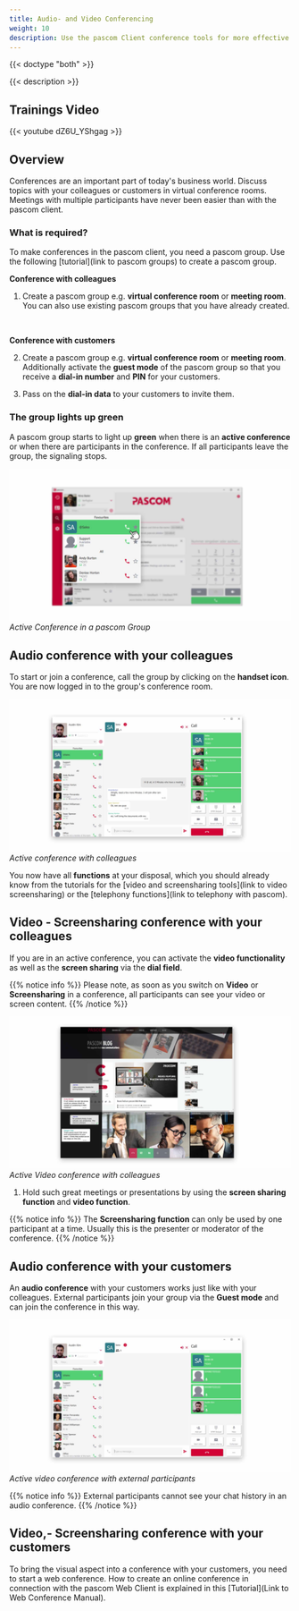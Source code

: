 ```yaml
---
title: Audio- and Video Conferencing
weight: 10
description: Use the pascom Client conference tools for more effective collaboration with your colleagues and customers
---
```


{{< doctype "both" >}}
 
{{< description >}}

## Trainings Video

{{< youtube dZ6U_YShgag >}} 

## Overview

Conferences are an important part of today's business world. Discuss topics with your colleagues or customers in virtual conference rooms. Meetings with multiple participants have never been easier than with the pascom client. 

### What is required?

To make conferences in the pascom client, you need a pascom group. Use the following [tutorial](link to pascom groups) to create a pascom group.

**Conference with colleagues**

1. Create a pascom group e.g. **virtual conference room** or **meeting room**. You can also use existing pascom groups that you have already created.   
<br />

**Conference with customers**

2. Create a pascom group e.g. **virtual conference room** or **meeting room**. Additionally activate the **guest mode** of the pascom group so that you receive a **dial-in number** and **PIN** for your customers. 

3. Pass on the **dial-in data** to your customers to invite them.

### The group lights up green

A pascom group starts to light up **green** when there is an **active conference** or when there are participants in the conference. If all participants leave the group, the signaling stops.

![Active Conference in a pascom Group](active_conference.en.jpg)
*Active Conference in a pascom Group*
</br>

## Audio conference with your colleagues

To start or join a conference, call the group by clicking on the **handset icon**. You are now logged in to the group's conference room.


![Active conference with colleagues](active_conference_intern.en.jpg)
*Active conference with colleagues*
</br>

You now have all **functions** at your disposal, which you should already know from the tutorials for the [video and screensharing tools](link to video screensharing) or the [telephony functions](link to telephony with pascom). 

## Video - Screensharing conference with your colleagues

If you are in an active conference, you can activate the **video functionality** as well as the **screen sharing** via the **dial field**. 

{{% notice info %}}
Please note, as soon as you switch on **Video** or **Screensharing** in a conference, all participants can see your video or screen content.
{{% /notice %}}


![Active Video conference with colleagues](active_video_screensharing_conference.jpg)
*Active Video conference with colleagues*
</br>

1. Hold such great meetings or presentations by using the **screen sharing function** and **video function**.

{{% notice info %}}
The **Screensharing function** can only be used by one participant at a time. Usually this is the presenter or moderator of the conference.
{{% /notice %}}

## Audio conference with your customers

An **audio conference** with your customers works just like with your colleagues. External participants join your group via the **Guest mode** and can join the conference in this way. 

![Active video conference with external participants](active_conference_extern.en.jpg)
*Active video conference with external participants*
</br>

{{% notice info %}}
External participants cannot see your chat history in an audio conference. 
{{% /notice %}}

## Video,- Screensharing conference with your customers

To bring the visual aspect into a conference with your customers, you need to start a web conference. How to create an online conference in connection with the pascom Web Client is explained in this [Tutorial](Link to Web Conference Manual).
